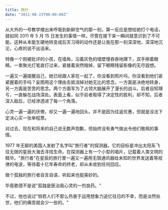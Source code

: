 ```yaml
---
title: 旅行
date: "2011-08-23T00:00:00Z"
---
```


从大外的一号教学楼出来呼吸到新鲜空气的那一刻，第一反应是想给她打个电话，就如同 2011 年 5 月 15 日发生的事情一样。尽管在接下来一瞬间就意识到了不可能，这种从本能生硬地转变成后天习得的动作还是让我在那一刻深深地，深深地沉沦，心疼的说不出话来。

特像一个刚被批评的小孩，在墙角，沿着灰色的墙壁慢吞吞地蹲下，双手擦着眼睛。一束聚光灯笔直打过来，紧接着突然暗掉，留下眼睛残留影像的无尽遐想。

一遍又一遍提醒自己，她已经跟人家在一起了，你没看到照片吗，你没看到他们紧紧握着的手吗？妄图用这个理由去抵消掉对她无比的思念。一方面是决绝地转身，另一方面是苦苦的思念。两个方面军为了占领大脑展开了漫长的战斗。后者自知理亏，一直躲在战场深处。表面上看，似乎前者取得了决定性的胜利，却不知，后者深入敌后，已经渗透进了每一个角落。

心灵一遍一遍的厌倦，却又一遍一遍地回头。并不是因为往返优惠，但就是没法下定决心买一张单程票。

对过去，现在和将来的自己说无数声抱歉，但始终没有勇气做出令他们敬佩的事情。

1977 年无聊的美国人发射了名字叫"旅行者"的探测器。它的目标是冲出太阳系飞往无限的星辰大海去寻找生命。在探测器上有一个小型的唱片，记载着人类文明的精华。"旅行者"在星辰的旅行里一遍又一遍用无限通讯器给未知的世界发送着等规律的电波，等待着十亿年寿命的终老，却从未收到任何回应。

做个孤独的旅行者自言自语，听起来也挺美妙的。

毕竟歌德不是说"孤独是医治我心灵的一剂良药。"

不过，他也说过"倘若人们不那么热衷于运用想象力追忆往日的不幸，而是淡然处世，他们的痛苦就会少一些的。"
